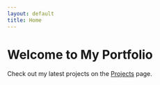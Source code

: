 ```yaml
---
layout: default
title: Home
---
```


# Welcome to My Portfolio

Check out my latest projects on the [Projects](projects.html) page.